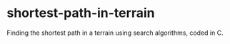 # shortest-path-in-terrain
Finding the shortest path in a terrain using search algorithms, coded in C.
